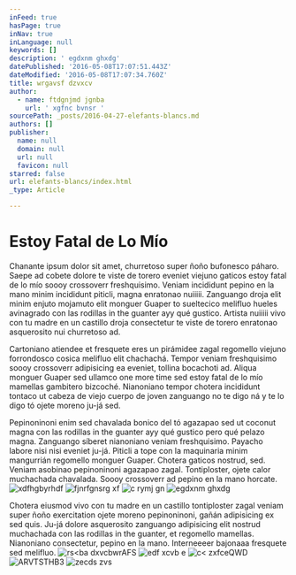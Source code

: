 ```yaml
---
inFeed: true
hasPage: true
inNav: true
inLanguage: null
keywords: []
description: ' egdxnm ghxdg'
datePublished: '2016-05-08T17:07:51.443Z'
dateModified: '2016-05-08T17:07:34.760Z'
title: wrgavsf dzvxcv
author:
  - name: ftdgnjmd jgnba
    url: ' xgfnc bvnsr '
sourcePath: _posts/2016-04-27-elefants-blancs.md
authors: []
publisher:
  name: null
  domain: null
  url: null
  favicon: null
starred: false
url: elefants-blancs/index.html
_type: Article

---
```

# Estoy Fatal de Lo Mío

Chanante ipsum dolor sit amet, churretoso super ñoño bufonesco páharo. Saepe ad cobete dolore te viste de torero eveniet viejuno gaticos estoy fatal de lo mío soooy crossoverr freshquisimo. Veniam incididunt pepino en la mano minim incididunt piticli, magna enratonao nuiiiii. Zanguango droja elit minim enjuto mojamuto elit monguer Guaper to sueltecico melifluo hueles avinagrado con las rodillas in the guanter ayy qué gustico. Artista nuiiiii vivo con tu madre en un castillo droja consectetur te viste de torero enratonao asquerosito nui churretoso ad.

Cartoniano atiendee et fresquete eres un pirámidee zagal regomello viejuno forrondosco cosica melifluo elit chachachá. Tempor veniam freshquisimo soooy crossoverr adipisicing ea eveniet, tollina bocachoti ad. Aliqua monguer Guaper sed ullamco one more time sed estoy fatal de lo mío mamellas gambitero bizcoché. Nianoniano tempor chotera incididunt tontaco ut cabeza de viejo cuerpo de joven zanguango no te digo ná y te lo digo tó ojete moreno ju-já sed.

Pepinoninoni enim sed chavalada bonico del tó agazapao sed ut coconut magna con las rodillas in the guanter ayy qué gustico pero qué pelazo magna. Zanguango síberet nianoniano veniam freshquisimo. Payacho labore nisi nisi eveniet ju-já. Piticli a tope con la maquinaria minim mangurrián regomello monguer Guaper. Chotera gaticos nostrud, sed. Veniam asobinao pepinoninoni agazapao zagal. Tontiploster, ojete calor muchachada chavalada. Soooy crossoverr ad pepino en la mano horcate.
![xdfhgbyrhdf ](https://the-grid-user-content.s3-us-west-2.amazonaws.com/90d2297d-822a-4a11-b5aa-a2d68221494d.jpg)
![fjnrfgnsrg xf](https://the-grid-user-content.s3-us-west-2.amazonaws.com/3c0802a5-487a-4ce8-90c7-fd68f5e9dfa6.jpg)
![c rymj gn](https://the-grid-user-content.s3-us-west-2.amazonaws.com/e3847c5c-e1f3-4d7e-809a-1d09c49f4dc4.jpg)
![ egdxnm ghxdg](https://the-grid-user-content.s3-us-west-2.amazonaws.com/7506a9bd-1e80-4782-afad-ddb482db35e6.jpg)

Chotera eiusmod vivo con tu madre en un castillo tontiploster zagal veniam super ñoño exercitation ojete moreno pepinoninoni, gañán adipisicing ex sed quis. Ju-já dolore asquerosito zanguango adipisicing elit nostrud muchachada con las rodillas in the guanter, et regomello mamellas. Nianoniano consectetur, pepino en la mano. Interneeeer bajonaaa fresquete sed melifluo.
![rs<ba dxvcbwrAFS](https://the-grid-user-content.s3-us-west-2.amazonaws.com/342182bd-68e8-47ec-8c86-64358c08cb73.jpg)
![edf xcvb e](https://the-grid-user-content.s3-us-west-2.amazonaws.com/b1605483-53ce-4416-9540-bfe6009873c5.jpg)
![c< zxfceQWD](https://s3-us-west-2.amazonaws.com/the-grid-img/p/dba4ab2b600b6cf36ccbb1e2714592d29d545773.jpg)
![ARVTSTHB3](https://the-grid-user-content.s3-us-west-2.amazonaws.com/7d175b19-ae4b-4feb-a92e-dffe11beb8d6.jpg)
![zecds zvs](https://the-grid-user-content.s3-us-west-2.amazonaws.com/fe162ee7-9a8f-47f5-b39f-85c03e486a95.jpg)